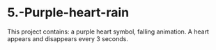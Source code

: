 # 5.-Purple-heart-rain
This project contains: a purple heart symbol, falling animation. A heart appears and disappears every 3 seconds.
